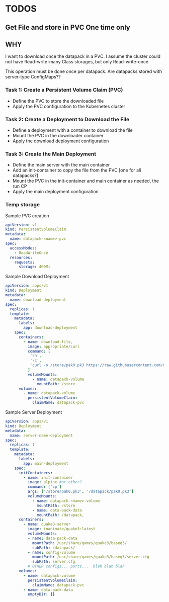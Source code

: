 # TODOS
## Get File and store in PVC One time only
## WHY
I want to download once the datapack in a PVC. I assume the cluster could not have Read-write-many Class storages, but only Read-write-once

This operation must be done once per datapack. Are datapacks stored with server-type ConfigMaps?? 
### Task 1: Create a Persistent Volume Claim (PVC)

- Define the PVC to store the downloaded file
- Apply the PVC configuration to the Kubernetes cluster

### Task 2: Create a Deployment to Download the File

- Define a deployment with a container to download the file
- Mount the PVC in the downloader container
- Apply the download deployment configuration

### Task 3: Create the Main Deployment

- Define the main server with the main container
- Add an init-container to copy the file from the PVC \[one for all datapacks?\]
- Mount the PVC in the init-container and main container as needed, the run CP
- Apply the main deployment configuration

### Temp storage

Sample PVC creation

```yaml
apiVersion: v1
kind: PersistentVolumeClaim
metadata:
  name: datapack-<name>-pvc
spec:
  accessModes:
    - ReadWriteOnce
  resources:
    requests:
      storage: 400Mi
```
Sample Download Deployment
```yaml
apiVersion: apps/v1
kind: Deployment
metadata:
  name: download-deployment
spec:
  replicas: 1
  template:
    metadata:
      labels:
        app: download-deployment
    spec:
      containers:
        - name: download-file,
          image: appropriate/curl
          command: [
           'sh',
           '-c',
           'curl -o /store/pak0.pk3 https://raw.githubusercontent.com/nrempel/q3-server/master/baseq3/pak0.pk3',
          ]
          volumeMounts:
            - name: datapack-volume
              mountPath: /store
      volumes:
        - name: datapack-volume
          persistentVolumeClaim:
            claimName: datapack-pvc
```
Sample Server Deployment
```yaml
apiVersion: apps/v1
kind: Deployment
metadata:
  name: server-name-deployment
spec:
  replicas: 1
  template:
    metadata:
      labels:
        app: main-deployment
    spec:
      initContainers:
        - name: init-container
          image: alpine #or other?
          command: ['cp']
          args: ['/store/pak0.pk3', '/datapack/pak0.pk3']
          volumeMounts:
            - name: datapack-<name>-volume
              mountPath: /store
            - name: data-pack-data
              mountPath: /datapack,
      containers:
        - name: quake3-server
          image: inanimate/quake3:latest
          volumeMounts:
          - name: data-pack-data
            mountPath: /usr/share/games/quake3/baseq3/
            subPath: /datapack/
          - name: config-volume
            mountPath: /usr/share/games/quake3/baseq3/server.cfg
            subPath: server.cfg
          # OTHER configs... ports...  blah blah blah
      volumes:
        - name: datapack-volume
          persistentVolumeClaim:
            claimName: datapack-pvc
        - name: data-pack-data
          emptyDir: {}
```